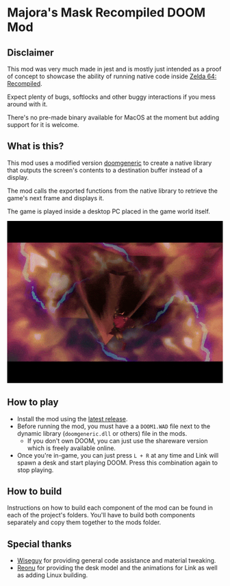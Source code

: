 # Majora's Mask Recompiled DOOM Mod

## Disclaimer

This mod was very much made in jest and is mostly just intended as a proof of concept to showcase the ability of running native code inside [Zelda 64: Recompiled](https://github.com/Zelda64Recomp/Zelda64Recomp).

Expect plenty of bugs, softlocks and other buggy interactions if you mess around with it.

There's no pre-made binary available for MacOS at the moment but adding support for it is welcome.

## What is this?

This mod uses a modified version [doomgeneric](https://github.com/ozkl/doomgeneric) to create a native library that outputs the screen's contents to a destination buffer instead of a display.

The mod calls the exported functions from the native library to retrieve the game's next frame and displays it.

The game is played inside a desktop PC placed in the game world itself.

![Gaming](/img/clock_tower.gif)

## How to play

- Install the mod using the [latest release](https://github.com/DarioSamo/MMRecompDoomMod/releases/latest).
- Before running the mod, you must have a a `DOOM1.WAD` file next to the dynamic library (`doomgeneric.dll` or others) file in the mods.
  - If you don't own DOOM, you can just use the shareware version which is freely available online.
- Once you're in-game, you can just press `L + R` at any time and Link will spawn a desk and start playing DOOM. Press this combination again to stop playing.

## How to build

Instructions on how to build each component of the mod can be found in each of the project's folders. You'll have to build both components separately and copy them together to the mods folder.

## Special thanks

- [Wiseguy](https://github.com/Mr-Wiseguy) for providing general code assistance and material tweaking.
- [Reonu](https://github.com/Reonu) for providing the desk model and the animations for Link as well as adding Linux building.
